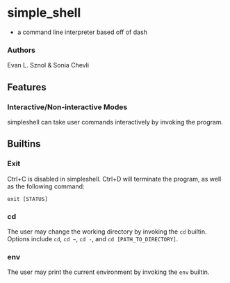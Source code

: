 # simple_shell
* a command line interpreter based off of dash
### Authors
Evan L. Sznol & Sonia Chevli
## Features
### Interactive/Non-interactive Modes
simpleshell can take user commands interactively by invoking the program. 
## Builtins
### Exit
Ctrl+C is disabled in simpleshell. Ctrl+D will terminate the program, as well as the following command:
```
exit [STATUS]
```
### cd
The user may change the working directory by invoking the `cd` builtin. Options include `cd`, `cd ~`, `cd -`, and `cd [PATH_TO_DIRECTORY]`. 
### env
The user may print the current environment by invoking the `env` builtin.
###
